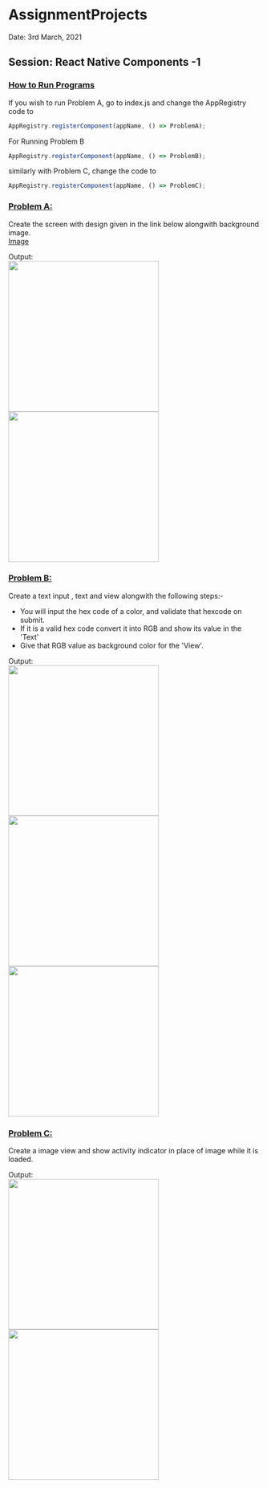 # AssignmentProjects

Date: 3rd March, 2021  
## Session: React Native Components -1  

### <ins>How to Run Programs</ins>
If you wish to run Problem A, go to index.js and change the AppRegistry code to  
```js
AppRegistry.registerComponent(appName, () => ProblemA);
```
For Running Problem B
```js
AppRegistry.registerComponent(appName, () => ProblemB);
```
similarly with Problem C, change the code to
```js
AppRegistry.registerComponent(appName, () => ProblemC);
```

### <ins>Problem A:</ins>  
Create the screen with design given in the link below alongwith background image.  
[Image](https://drive.google.com/file/d/1ot21Mo6zOgiY1gkDPyLw82FKe82eSXws/view?usp=sharing)  
  
Output:    
<img width="300px" src="./src/assets/problemA-1.png">  
<img width="300px" src="./src/assets/problemA-2.png">  
    
### <ins>Problem B:</ins>  
Create a text input , text and view alongwith the following steps:-
* You will input the hex code of a color, and validate that hexcode on submit.
* If it is a valid hex code convert it into RGB and show its value in the 'Text' 
* Give that RGB value as background color for the 'View'.  
  
Output:  
<img width="300px" src="./src/assets/problemB-1.png">  
<img width="300px" src="./src/assets/problemB-2.png">   
<img width="300px" src="./src/assets/problemB-3.png">   
    
### <ins>Problem C:</ins>  
Create a image view and show activity indicator in place of image while it is loaded.  
  
Output:  
<img width="300px" src="./src/assets/problemC-1.png">  
<img width="300px" src="./src/assets/problemC-2.png">  


